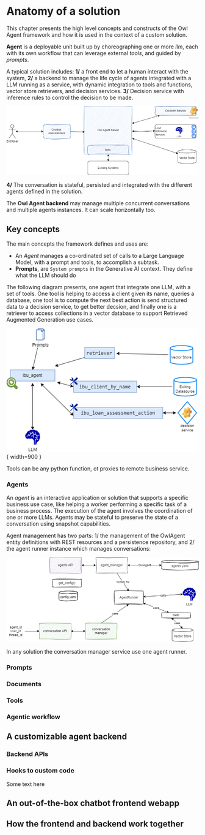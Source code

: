 # Anatomy of a solution

This chapter presents the high level concepts and constructs of the Owl Agent framework and how it is used in the context of a custom solution.

**Agent** is a deployable unit built up by choreographing one or more _llm_, each with its own workflow that can leverage external _tools_, and guided by _prompts_.

A typical solution includes: **1/** a front end to let a human interact with the system, **2/** a backend to manage the life cycle of agents integrated with a LLM running as a service, with dynamic integration to tools and functions, vector store retrievers, and decision services. **3/** Decision service with inference rules to control the decision to be made.

![](./diagrams/system_context.drawio.png)

**4/** The conversation is stateful, persisted and integrated with the different agents defined in the solution. 

The **Owl Agent backend** may manage multiple concurrent conversations and multiple agents instances. It can scale horizontally too. 

## Key concepts

The main concepts the framework defines and uses are:

* An _Agent_ manages a co-ordinated set of calls to a Large Language Model,  with a prompt and tools, to accomplish a subtask.
* **Prompts**, are `System prompts` in the Generative AI context. They define what the LLM should do

The following diagram presents, one agent that integrate one LLM, with a set of tools. One tool is helping to access a client given its name, queries a database, one tool is to compute the next best action is send structured data to a decision service, to get better decsion, and finally one is a retriever to access collections in a vector database to support Retrieved Augmented Generation use cases.

![Core OwlAgent Framework Concepts](./diagrams/owl_entities.drawio.png){ width=900 }

Tools can  be any python function, ot proxies to remote business service.

### Agents

An _agent_ is an interactive application or solution that supports a specific business use case, like helping a worker performing a specific task of a business process.  The execution of the agent involves the coordination of one or more LLMs.  Agents may be stateful to preserve the state of a conversation using snapshot capabilities. 


Agent management has two parts: 1/ the management of the OwlAgent entity definitions with REST resources and a persistence repository, and 2/ the agent runner instance which manages conversations:

![Agent Class](./diagrams/agent_mgr_class.drawio.png)

In any solution the conversation manager service use one agent runner.

### Prompts
### Documents
### Tools
### Agentic workflow

## A customizable agent backend

### Backend APIs
### Hooks to custom code

Some text here

## An out-of-the-box chatbot frontend webapp


## How the frontend and backend work together





